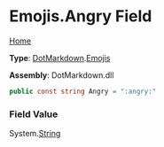 # Emojis\.Angry Field

[Home](../../../README.md)

**Type**: [DotMarkdown](../../README.md)\.[Emojis](../README.md)

**Assembly**: DotMarkdown\.dll

```csharp
public const string Angry = ":angry:"
```

### Field Value

System\.[String](https://docs.microsoft.com/en-us/dotnet/api/system.string)